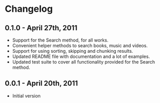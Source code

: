 # Changelog

## 0.1.0 - April 27th, 2011

  * Support for the Search method, for all works.
  * Convenient helper methods to search books, music and videos.
  * Support for using sorting, skipping and chunking results.
  * Updated README file with documentation and a lot of examples.
  * Updated test suite to cover all functionality provided for the Search method.

## 0.0.1 - April 20th, 2011

  * Initial version